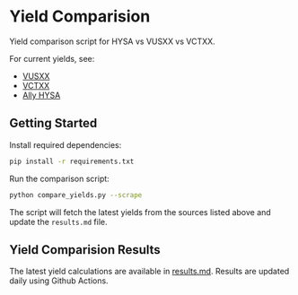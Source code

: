 # Yield Comparision
Yield comparison script for HYSA vs VUSXX vs VCTXX.

For current yields, see:
- [VUSXX](https://investor.vanguard.com/investment-products/mutual-funds/profile/vusxx)
- [VCTXX](https://investor.vanguard.com/investment-products/mutual-funds/profile/vctxx)
- [Ally HYSA](https://www.ally.com/bank/online-savings-account/)

## Getting Started

Install required dependencies:
  ```bash
  pip install -r requirements.txt
  ```

Run the comparison script:
  ```bash
  python compare_yields.py --scrape
  ```

The script will fetch the latest yields from the sources listed above and update the `results.md` file.

## Yield Comparision Results
The latest yield calculations are available in [results.md](results.md). Results are updated daily using Github Actions.